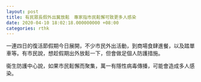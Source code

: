 ```yaml
---
layout: post
title: 有民眾長假外出冀放鬆　專家指市民鬆懈可致更多人感染
date: 2020-04-10 18:02:18.000000000 +08:00
categories: rthk
---
```


一連四日的復活節假期今日展開，不少市民外出活動，到商場食肆進餐，以及踏單車等。有市民說，想趁假期出外放鬆一下，但會做足個人防護措施。

衞生防護中心說，如果市民鬆懈而聚集，萬一有隱性病毒傳播，可能會造成多人感染。

